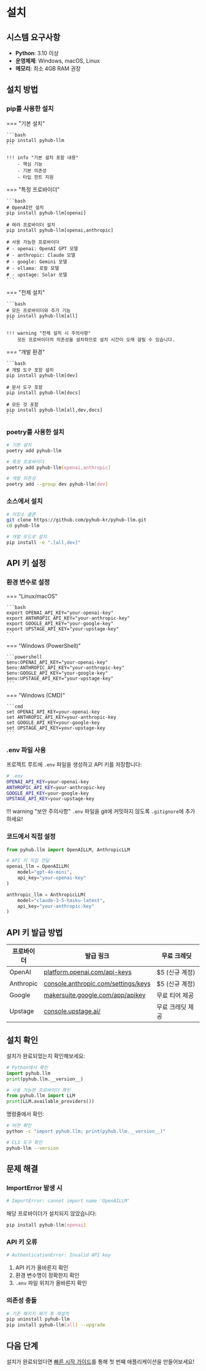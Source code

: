 # 설치

## 시스템 요구사항

- **Python**: 3.10 이상
- **운영체제**: Windows, macOS, Linux
- **메모리**: 최소 4GB RAM 권장

## 설치 방법

### pip를 사용한 설치

=== "기본 설치"

    ```bash
    pip install pyhub-llm
    ```
    
    !!! info "기본 설치 포함 내용"
        - 핵심 기능
        - 기본 의존성
        - 타입 힌트 지원

=== "특정 프로바이더"

    ```bash
    # OpenAI만 설치
    pip install pyhub-llm[openai]
    
    # 여러 프로바이더 설치
    pip install pyhub-llm[openai,anthropic]
    
    # 사용 가능한 프로바이더
    # - openai: OpenAI GPT 모델
    # - anthropic: Claude 모델
    # - google: Gemini 모델
    # - ollama: 로컬 모델
    # - upstage: Solar 모델
    ```

=== "전체 설치"

    ```bash
    # 모든 프로바이더와 추가 기능
    pip install pyhub-llm[all]
    ```
    
    !!! warning "전체 설치 시 주의사항"
        모든 프로바이더의 의존성을 설치하므로 설치 시간이 오래 걸릴 수 있습니다.

=== "개발 환경"

    ```bash
    # 개발 도구 포함 설치
    pip install pyhub-llm[dev]
    
    # 문서 도구 포함
    pip install pyhub-llm[docs]
    
    # 모든 것 포함
    pip install pyhub-llm[all,dev,docs]
    ```

### poetry를 사용한 설치

```bash
# 기본 설치
poetry add pyhub-llm

# 특정 프로바이더
poetry add pyhub-llm[openai,anthropic]

# 개발 의존성
poetry add --group dev pyhub-llm[dev]
```

### 소스에서 설치

```bash
# 저장소 클론
git clone https://github.com/pyhub-kr/pyhub-llm.git
cd pyhub-llm

# 개발 모드로 설치
pip install -e ".[all,dev]"
```

## API 키 설정

### 환경 변수로 설정

=== "Linux/macOS"

    ```bash
    export OPENAI_API_KEY="your-openai-key"
    export ANTHROPIC_API_KEY="your-anthropic-key"
    export GOOGLE_API_KEY="your-google-key"
    export UPSTAGE_API_KEY="your-upstage-key"
    ```

=== "Windows (PowerShell)"

    ```powershell
    $env:OPENAI_API_KEY="your-openai-key"
    $env:ANTHROPIC_API_KEY="your-anthropic-key"
    $env:GOOGLE_API_KEY="your-google-key"
    $env:UPSTAGE_API_KEY="your-upstage-key"
    ```

=== "Windows (CMD)"

    ```cmd
    set OPENAI_API_KEY=your-openai-key
    set ANTHROPIC_API_KEY=your-anthropic-key
    set GOOGLE_API_KEY=your-google-key
    set UPSTAGE_API_KEY=your-upstage-key
    ```

### .env 파일 사용

프로젝트 루트에 `.env` 파일을 생성하고 API 키를 저장합니다:

```bash
# .env
OPENAI_API_KEY=your-openai-key
ANTHROPIC_API_KEY=your-anthropic-key
GOOGLE_API_KEY=your-google-key
UPSTAGE_API_KEY=your-upstage-key
```

!!! warning "보안 주의사항"
    `.env` 파일을 git에 커밋하지 않도록 `.gitignore`에 추가하세요!

### 코드에서 직접 설정

```python
from pyhub.llm import OpenAILLM, AnthropicLLM

# API 키 직접 전달
openai_llm = OpenAILLM(
    model="gpt-4o-mini",
    api_key="your-openai-key"
)

anthropic_llm = AnthropicLLM(
    model="claude-3-5-haiku-latest",
    api_key="your-anthropic-key"
)
```

## API 키 발급 방법

| 프로바이더 | 발급 링크 | 무료 크레딧 |
|----------|---------|-----------|
| OpenAI | [platform.openai.com/api-keys](https://platform.openai.com/api-keys) | $5 (신규 계정) |
| Anthropic | [console.anthropic.com/settings/keys](https://console.anthropic.com/settings/keys) | $5 (신규 계정) |
| Google | [makersuite.google.com/app/apikey](https://makersuite.google.com/app/apikey) | 무료 티어 제공 |
| Upstage | [console.upstage.ai/](https://console.upstage.ai/) | 무료 크레딧 제공 |

## 설치 확인

설치가 완료되었는지 확인해보세요:

```python
# Python에서 확인
import pyhub.llm
print(pyhub.llm.__version__)

# 사용 가능한 프로바이더 확인
from pyhub.llm import LLM
print(LLM.available_providers())
```

명령줄에서 확인:

```bash
# 버전 확인
python -c "import pyhub.llm; print(pyhub.llm.__version__)"

# CLI 도구 확인
pyhub-llm --version
```

## 문제 해결

### ImportError 발생 시

```python
# ImportError: cannot import name 'OpenAILLM'
```

해당 프로바이더가 설치되지 않았습니다:

```bash
pip install pyhub-llm[openai]
```

### API 키 오류

```python
# AuthenticationError: Invalid API key
```

1. API 키가 올바른지 확인
2. 환경 변수명이 정확한지 확인
3. `.env` 파일 위치가 올바른지 확인

### 의존성 충돌

```bash
# 기존 패키지 제거 후 재설치
pip uninstall pyhub-llm
pip install pyhub-llm[all] --upgrade
```

## 다음 단계

설치가 완료되었다면 [빠른 시작 가이드](quickstart.md)를 통해 첫 번째 애플리케이션을 만들어보세요!